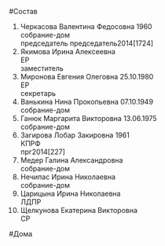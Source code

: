 #Состав  
1. Черкасова Валентина Федосовна 1960  
    собрание-дом  
    председатель председатель2014[1724]  
2. Якимова Ирина Алексеевна  
    ЕР  
    заместитель  
3. Миронова Евгения Олеговна 25.10.1980  
    ЕР  
    секретарь  
4. Ванькина Нина Прокопьевна 07.10.1949  
    собрание-дом  
5. Ганюк Маргарита Викторовна 13.06.1975  
    собрание-дом  
6. Загирова Лобар Закировна 1961  
    КПРФ  
    прг2014[227]  
7. Медер Галина Александровна  
    собрание-дом  
8. Нечипас Ирина Николаевна  
    собрание-дом  
9. Царицына Ирина Николаевна  
    ЛДПР  
10. Щелкунова Екатерина Викторовна  
    СР  
  
#Дома  
